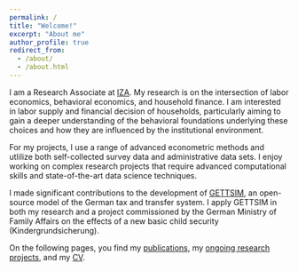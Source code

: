 ```yaml
---
permalink: /
title: "Welcome!"
excerpt: "About me"
author_profile: true
redirect_from:
  - /about/
  - /about.html
---
```


I am a Research Associate at [IZA](https://www.iza.org/person/28688/christian-zimpelmann). My research is on the intersection of labor economics, behavioral economics, and household finance. I am interested in labor supply and financial decision of households, particularly aiming to gain a deeper understanding of the behavioral foundations underlying these choices and how they are influenced by the institutional environment.

For my projects, I use a range of advanced econometric methods and utlilize both self-collected survey data and administrative data sets. I enjoy working on complex research projects that require advanced computational skills and state-of-the-art data science techniques. 

I made significant contributions to the development of [GETTSIM](https://github.com/iza-institute-of-labor-economics/gettsim), an open-source model of the German tax and transfer system. I apply GETTSIM in both my research and a project commissioned by the German Ministry of Family Affairs on the effects of a new basic child security (Kindergrundsicherung).

On the following pages, you find my [publications](publications), my [ongoing research projects](ongoing-research), and my [CV](cv).

